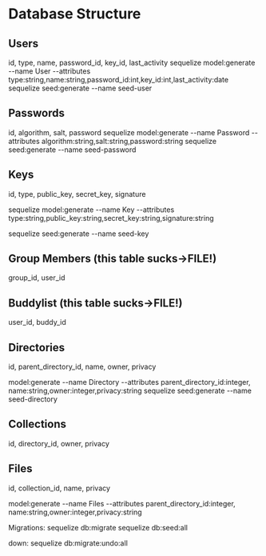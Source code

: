 Database Structure
==================


Users
------
id, type, name, password_id, key_id, last_activity
sequelize model:generate --name User --attributes type:string,name:string,password_id:int,key_id:int,last_activity:date
sequelize seed:generate --name seed-user



Passwords
---------
id, algorithm, salt, password
sequelize model:generate --name Password --attributes algorithm:string,salt:string,password:string
sequelize seed:generate --name seed-password


Keys
----
id, type, public_key, secret_key, signature

sequelize model:generate --name Key --attributes type:string,public_key:string,secret_key:string,signature:string

sequelize seed:generate --name seed-key

Group Members (this table sucks->FILE!)
---------------------------------------
group_id, user_id


Buddylist (this table sucks->FILE!)
-----------------------------------
user_id, buddy_id


Directories
-------------------------
id, parent_directory_id, name, owner, privacy

model:generate --name Directory --attributes parent_directory_id:integer, name:string,owner:integer,privacy:string
sequelize seed:generate --name seed-directory


Collections
-----------
id, directory_id, owner, privacy

Files
-----
id, collection_id, name, privacy

model:generate --name Files --attributes parent_directory_id:integer, name:string,owner:integer,privacy:string



Migrations:
sequelize db:migrate
sequelize db:seed:all

down:
sequelize db:migrate:undo:all

